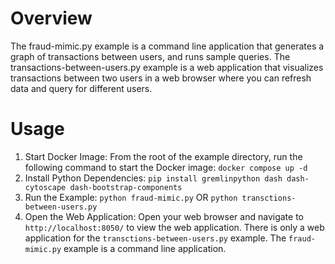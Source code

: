 # Overview
The fraud-mimic.py example is a command line application
that generates a graph of transactions between users, and runs sample queries.
The transactions-between-users.py example is a web application that
visualizes transactions between two users in a web browser where you can
refresh data and query for different users.
# Usage
1. Start Docker Image:
   From the root of the example directory, run the following command to start the Docker image:
   `docker compose up -d`
2. Install Python Dependencies:
   `pip install gremlinpython dash dash-cytoscape dash-bootstrap-components`
3. Run the Example:
   `python fraud-mimic.py`
   OR
   `python transctions-between-users.py`
4. Open the Web Application:
   Open your web browser and navigate to `http://localhost:8050/` to view the web application.
   There is only a web application for the `transctions-between-users.py` example.
   The  `fraud-mimic.py` example is a command line application.
